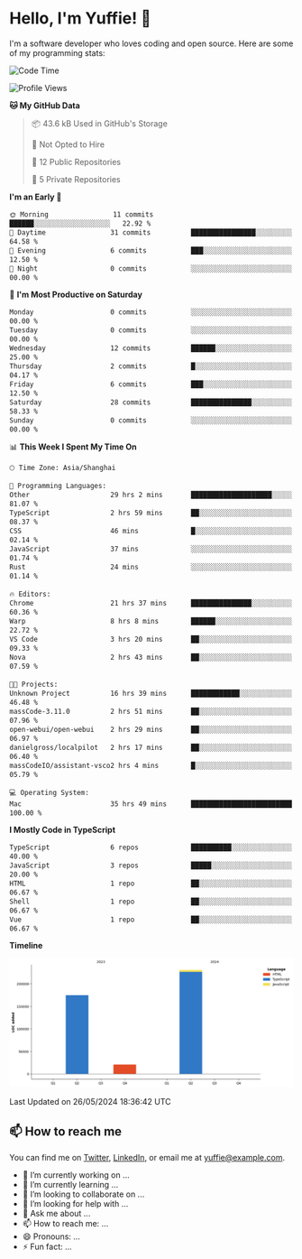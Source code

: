 
# Hello, I'm Yuffie! 👋

I'm a software developer who loves coding and open source. Here are some of my programming stats:

<!--START_SECTION:waka-->
![Code Time](http://img.shields.io/badge/Code%20Time-369%20hrs%203%20mins-blue)

![Profile Views](http://img.shields.io/badge/Profile%20Views-0-blue)

**🐱 My GitHub Data** 

> 📦 43.6 kB Used in GitHub's Storage 
 > 
> 🚫 Not Opted to Hire
 > 
> 📜 12 Public Repositories 
 > 
> 🔑 5 Private Repositories 
 > 
**I'm an Early 🐤** 

```text
🌞 Morning                11 commits          ██████░░░░░░░░░░░░░░░░░░░   22.92 % 
🌆 Daytime                31 commits          ████████████████░░░░░░░░░   64.58 % 
🌃 Evening                6 commits           ███░░░░░░░░░░░░░░░░░░░░░░   12.50 % 
🌙 Night                  0 commits           ░░░░░░░░░░░░░░░░░░░░░░░░░   00.00 % 
```
📅 **I'm Most Productive on Saturday** 

```text
Monday                   0 commits           ░░░░░░░░░░░░░░░░░░░░░░░░░   00.00 % 
Tuesday                  0 commits           ░░░░░░░░░░░░░░░░░░░░░░░░░   00.00 % 
Wednesday                12 commits          ██████░░░░░░░░░░░░░░░░░░░   25.00 % 
Thursday                 2 commits           █░░░░░░░░░░░░░░░░░░░░░░░░   04.17 % 
Friday                   6 commits           ███░░░░░░░░░░░░░░░░░░░░░░   12.50 % 
Saturday                 28 commits          ███████████████░░░░░░░░░░   58.33 % 
Sunday                   0 commits           ░░░░░░░░░░░░░░░░░░░░░░░░░   00.00 % 
```


📊 **This Week I Spent My Time On** 

```text
🕑︎ Time Zone: Asia/Shanghai

💬 Programming Languages: 
Other                    29 hrs 2 mins       ████████████████████░░░░░   81.07 % 
TypeScript               2 hrs 59 mins       ██░░░░░░░░░░░░░░░░░░░░░░░   08.37 % 
CSS                      46 mins             █░░░░░░░░░░░░░░░░░░░░░░░░   02.14 % 
JavaScript               37 mins             ░░░░░░░░░░░░░░░░░░░░░░░░░   01.74 % 
Rust                     24 mins             ░░░░░░░░░░░░░░░░░░░░░░░░░   01.14 % 

🔥 Editors: 
Chrome                   21 hrs 37 mins      ███████████████░░░░░░░░░░   60.36 % 
Warp                     8 hrs 8 mins        ██████░░░░░░░░░░░░░░░░░░░   22.72 % 
VS Code                  3 hrs 20 mins       ██░░░░░░░░░░░░░░░░░░░░░░░   09.33 % 
Nova                     2 hrs 43 mins       ██░░░░░░░░░░░░░░░░░░░░░░░   07.59 % 

🐱‍💻 Projects: 
Unknown Project          16 hrs 39 mins      ████████████░░░░░░░░░░░░░   46.48 % 
massCode-3.11.0          2 hrs 51 mins       ██░░░░░░░░░░░░░░░░░░░░░░░   07.96 % 
open-webui/open-webui    2 hrs 29 mins       ██░░░░░░░░░░░░░░░░░░░░░░░   06.97 % 
danielgross/localpilot   2 hrs 17 mins       ██░░░░░░░░░░░░░░░░░░░░░░░   06.40 % 
massCodeIO/assistant-vsco2 hrs 4 mins        █░░░░░░░░░░░░░░░░░░░░░░░░   05.79 % 

💻 Operating System: 
Mac                      35 hrs 49 mins      █████████████████████████   100.00 % 
```

**I Mostly Code in TypeScript** 

```text
TypeScript               6 repos             ██████████░░░░░░░░░░░░░░░   40.00 % 
JavaScript               3 repos             █████░░░░░░░░░░░░░░░░░░░░   20.00 % 
HTML                     1 repo              ██░░░░░░░░░░░░░░░░░░░░░░░   06.67 % 
Shell                    1 repo              ██░░░░░░░░░░░░░░░░░░░░░░░   06.67 % 
Vue                      1 repo              ██░░░░░░░░░░░░░░░░░░░░░░░   06.67 % 
```



**Timeline**

![Lines of Code chart](https://raw.githubusercontent.com/macoswk/macoswk/main/assets/bar_graph.png)


 Last Updated on 26/05/2024 18:36:42 UTC
<!--END_SECTION:waka-->

## 📫 How to reach me

You can find me on [Twitter](https://twitter.com/Yuffie), [LinkedIn](https://www.linkedin.com/in/Yuffie/), or email me at yuffie@example.com.

- 🔭 I’m currently working on ...
- 🌱 I’m currently learning ...
- 👯 I’m looking to collaborate on ...
- 🤔 I’m looking for help with ...
- 💬 Ask me about ...
- 📫 How to reach me: ...
- 😄 Pronouns: ...
- ⚡ Fun fact: ...
